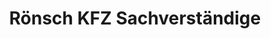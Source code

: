 ---
title: "Rönsch KFZ Sachverständige"
url: /buchholz-in-der-nordheide/roensch-kfz-sachverstaendige/
shop: Autowerkstatt
---